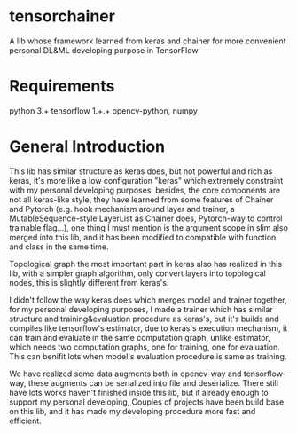 # tensorchainer
A lib whose framework learned from keras and chainer for more convenient personal DL&amp;ML developing purpose in TensorFlow

# Requirements
 python 3.+
 tensorflow 1.+.+
 opencv-python, numpy

# General Introduction
 This lib has similar structure as keras does, but not powerful and rich as keras, it's more like a low
 configuration "keras" which extremely constraint with my personal developing purposes, besides, the core
 components are not all keras-like style, they have learned from some features of Chainer and Pytorch (e.g.
 hook mechanism around layer and trainer, a MutableSequence-style LayerList as Chainer does, Pytorch-way
 to control trainable flag...), one thing I must mention is the argument scope in slim also merged into
 this lib, and it has been modified to compatible with function and class in the same time.
 
 Topological graph the most important part in keras also has realized in this lib, with a simpler graph
 algorithm, only convert layers into topological nodes, this is slightly different from keras's.
 
 I didn't follow the way keras does which merges model and trainer together, for my personal developing
 purposes, I made a trainer which has similar structure and training&evaluation procedure as keras's, but
 it's builds and compiles like tensorflow's estimator, due to keras's execution mechanism, it can train
 and evaluate in the same computation graph, unlike estimator, which needs two computation graphs, one for
 training, one for evaluation. This can benifit lots when model's evaluation procedure is same as training.
 
 We have realized some data augments both in opencv-way and tensorflow-way, these augments can be
 serialized into file and deserialize.
 There still have lots works haven't finished inside this lib, but it already enough to support my
 personal developing, Couples of projects have been build base on this lib, and it has made my developing
 procedure more fast and efficient.

